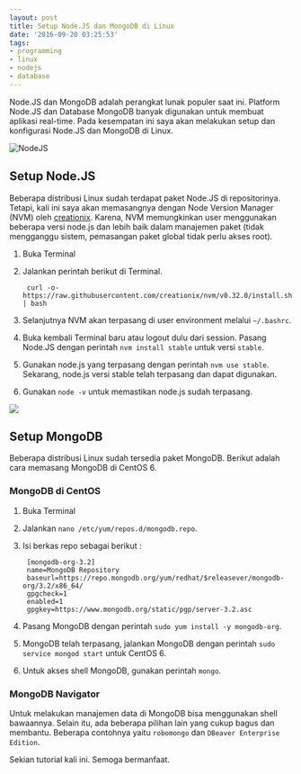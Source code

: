 ```yaml
---
layout: post
title: Setup Node.JS dan MongoDB di Linux
date: '2016-09-20 03:25:53'
tags:
- programming
- linux
- nodejs
- database
---
```


Node.JS dan MongoDB adalah perangkat lunak populer saat ini. Platform Node.JS dan Database MongoDB banyak digunakan untuk membuat aplikasi real-time. Pada kesempatan ini saya akan melakukan setup dan konfigurasi Node.JS dan MongoDB di Linux.

![NodeJS](https://rizkidoank.sgp1.digitaloceanspaces.com/rizkidoank/images/2016/09/setup_nodejs_mongodb_01.png)
## Setup Node.JS
Beberapa distribusi Linux sudah terdapat paket Node.JS di repositorinya. Tetapi, kali ini saya akan memasangnya dengan Node Version Manager (NVM) oleh [creationix](https://github.com/creationix/nvm). Karena, NVM memungkinkan user menggunakan beberapa versi node.js dan lebih baik dalam manajemen paket (tidak mengganggu sistem, pemasangan paket global tidak perlu akses root).

1. Buka Terminal
2. Jalankan perintah berikut di Terminal.

        curl -o- https://raw.githubusercontent.com/creationix/nvm/v0.32.0/install.sh | bash
3. Selanjutnya NVM akan terpasang di user environment melalui `~/.bashrc`.
4. Buka kembali Terminal baru atau logout dulu dari session. Pasang Node.JS dengan perintah `nvm install stable` untuk versi `stable`.
5. Gunakan node.js yang terpasang dengan perintah `nvm use stable`. Sekarang, node.js versi stable telah terpasang dan dapat digunakan.
6. Gunakan `node -v` untuk memastikan node.js sudah terpasang.

![](https://rizkidoank.sgp1.digitaloceanspaces.com/rizkidoank/images/2016/09/setup_nodejs_mongodb_02.png)
## Setup MongoDB
Beberapa distribusi Linux sudah tersedia paket MongoDB. Berikut adalah cara memasang MongoDB di CentOS 6.

### MongoDB di CentOS
1. Buka Terminal
2. Jalankan `nano /etc/yum/repos.d/mongodb.repo`.
3. Isi berkas repo sebagai berikut :

        [mongodb-org-3.2]
        name=MongoDB Repository
        baseurl=https://repo.mongodb.org/yum/redhat/$releasever/mongodb-org/3.2/x86_64/
        gpgcheck=1
        enabled=1
        gpgkey=https://www.mongodb.org/static/pgp/server-3.2.asc
4. Pasang MongoDB dengan perintah `sudo yum install -y mongodb-org`.
5. MongoDB telah terpasang, jalankan MongoDB dengan perintah `sudo service mongod start` untuk CentOS 6.
6. Untuk akses shell MongoDB, gunakan perintah `mongo`.

### MongoDB Navigator
Untuk melakukan manajemen data di MongoDB bisa menggunakan shell bawaannya. Selain itu, ada beberapa pilihan lain yang cukup bagus dan membantu. Beberapa contohnya yaitu `robomongo` dan `DBeaver Enterprise Edition`.

Sekian tutorial kali ini. Semoga bermanfaat.